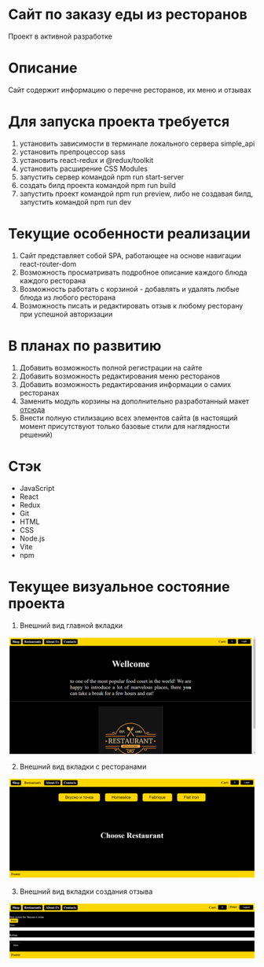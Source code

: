 # Сайт по заказу еды из ресторанов
Проект в активной разработке
# Описание
Сайт содержит информацию о перечне ресторанов, их меню и отзывах
# Для запуска проекта требуется
1) установить зависимости в терминале локального сервера simple_api
2) установить препроцессор sass
3) установить react-redux и @redux/toolkit
4) установить расширение CSS Modules
5) запустить сервер командой npm run start-server
6) создать билд проекта командой npm run build
7) запустить проект командой npm run preview,
либо не создавая билд, запустить командой npm run dev
# Текущие особенности реализации
1) Сайт представляет собой SPA, работающее на основе навигации react-router-dom
2) Возможность просматривать подробное описание каждого блюда каждого ресторана
3) Возможность работать с корзиной - добавлять и удалять любые блюда из любого ресторана
4) Возможность писать и редактировать отзыв к любому ресторану при успешной авторизации
# В планах по развитию
1) Добавить возможность полной регистрации на сайте
2) Добавить возможность редактирования меню ресторанов
3) Добавить возможность редактирования информации о самих ресторанах
4) Заменить модуль корзины на дополнительно разработанный макет <a href="https://github.com/RareMashiro/internVK/tree/project-progress">отсюда</a>
5) Внести полную стилизацию всех элементов сайта (в настоящий момент присутствуют только базовые стили для наглядности решений)
# Стэк
- JavaScript
- React
- Redux
- Git
- HTML
- CSS
- Node.js
- Vite
- npm
# Текущее визуальное состояние проекта

1) Внешний вид главной вкладки

<img src='https://github.com/RareMashiro/ReactCourse/blob/main-hw/images/mainPage.png'/>

2) Внешний вид вкладки с ресторанами

<img src='https://github.com/RareMashiro/ReactCourse/blob/main-hw/images/restaurantPage.png'/>

3) Внешний вид вкладки создания отзыва

<img src='https://github.com/RareMashiro/ReactCourse/blob/main-hw/images/reviewPage.png'/>




